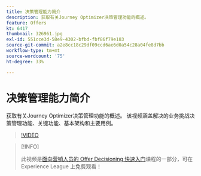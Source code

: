 ```yaml
---
title: 决策管理能力简介
description: 获取有关Journey Optimizer决策管理功能的概述。
feature: Offers
kt: 6417
thumbnail: 326961.jpg
exl-id: 551cce3d-58e9-4302-bfbd-fbf86f79e183
source-git-commit: a2e8cc18c29df09ccd6ae6d0a54c28a04fe8d7bb
workflow-type: tm+mt
source-wordcount: '75'
ht-degree: 33%

---
```


# 决策管理能力简介

获取有关Journey Optimizer决策管理功能的概述。 该视频涵盖解决的业务挑战决策管理功能、关键功能、基本架构和主要用例。


>[!VIDEO](https://video.tv.adobe.com/v/326961?quality=12&learn=on)

>[!INFO]
>
> 此视频是[面向营销人员的 Offer Decisioning 快速入门](https://experienceleague.adobe.com/?recommended=ExperiencePlatform-U-1-2020.1.offerdecisioning?lang=zh-Hans)课程的一部分，可在 Experience League 上免费观看！

